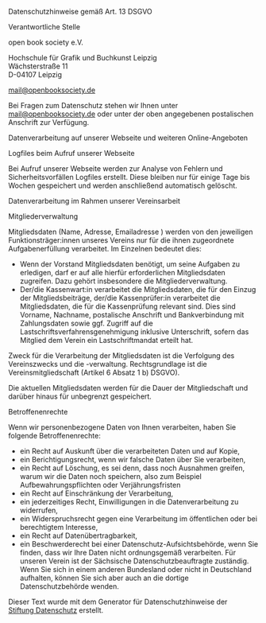 Datenschutzhinweise gemäß Art. 13 DSGVO

Verantwortliche Stelle

open book society e.V.

Hochschule für Grafik und Buchkunst Leipzig  
Wächsterstraße 11  
D-04107 Leipzig

mail@openbooksociety.de

Bei Fragen zum Datenschutz stehen wir Ihnen unter mail@openbooksociety.de oder unter der oben angegebenen postalischen Anschrift zur Verfügung.

Datenverarbeitung auf unserer Webseite und weiteren Online-Angeboten

Logfiles beim Aufruf unserer Webseite

Bei Aufruf unserer Webseite werden zur Analyse von Fehlern und Sicherheitsvorfällen Logfiles erstellt. Diese bleiben nur für einige Tage bis Wochen gespeichert und werden anschließend automatisch gelöscht.

Datenverarbeitung im Rahmen unserer Vereinsarbeit

Mitgliederverwaltung

Mitgliedsdaten (Name, Adresse, Emailadresse ) werden von den jeweiligen Funktionsträger:innen unseres Vereins nur für die ihnen zugeordnete Aufgabenerfüllung verarbeitet. Im Einzelnen bedeutet dies:

- Wenn der Vorstand Mitgliedsdaten benötigt, um seine Aufgaben zu erledigen, darf er auf alle hierfür erforderlichen Mitgliedsdaten zugreifen. Dazu gehört insbesondere die Mitgliederverwaltung.
- Der/die Kassenwart:in verarbeitet die Mitgliedsdaten, die für den Einzug der Mitgliedsbeiträge, der/die Kassenprüfer:in verarbeitet die Mitgliedsdaten, die für die Kassenprüfung relevant sind. Dies sind Vorname, Nachname, postalische Anschrift und Bankverbindung mit Zahlungsdaten sowie ggf. Zugriff auf die Lastschriftsverfahrensgenehmigung inklusive Unterschrift, sofern das Mitglied dem Verein ein Lastschriftmandat erteilt hat.

Zweck für die Verarbeitung der Mitgliedsdaten ist die Verfolgung des Vereinszwecks und die -verwaltung. Rechtsgrundlage ist die Vereinsmitgliedschaft (Artikel 6 Absatz 1 b) DSGVO).

Die aktuellen Mitgliedsdaten werden für die Dauer der Mitgliedschaft und darüber hinaus für unbegrenzt gespeichert.

Betroffenenrechte

Wenn wir personenbezogene Daten von Ihnen verarbeiten, haben Sie folgende Betroffenenrechte:

- ein Recht auf Auskunft über die verarbeiteten Daten und auf Kopie,
- ein Berichtigungsrecht, wenn wir falsche Daten über Sie verarbeiten,
- ein Recht auf Löschung, es sei denn, dass noch Ausnahmen greifen, warum wir die Daten noch speichern, also zum Beispiel Aufbewahrungspflichten oder Verjährungsfristen
- ein Recht auf Einschränkung der Verarbeitung,
- ein jederzeitiges Recht, Einwilligungen in die Datenverarbeitung zu widerrufen,
- ein Widerspruchsrecht gegen eine Verarbeitung im öffentlichen oder bei berechtigtem Interesse,
- ein Recht auf Datenübertragbarkeit,
- ein Beschwerderecht bei einer Datenschutz-Aufsichtsbehörde, wenn Sie finden, dass wir Ihre Daten nicht ordnungsgemäß verarbeiten. Für unseren Verein ist der Sächsische Datenschutzbeauftragte zuständig. Wenn Sie sich in einem anderen Bundesland oder nicht in Deutschland aufhalten, können Sie sich aber auch an die dortige Datenschutzbehörde wenden.

Dieser Text wurde mit dem Generator für Datenschutzhinweise der [Stiftung Datenschutz](https://stiftungdatenschutz.org/ehrenamt/generator-datenschutzhinweise) erstellt.
